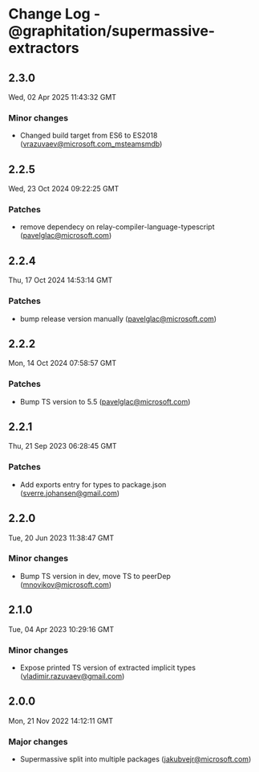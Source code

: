 # Change Log - @graphitation/supermassive-extractors

<!-- This log was last generated on Wed, 02 Apr 2025 11:43:32 GMT and should not be manually modified. -->

<!-- Start content -->

## 2.3.0

Wed, 02 Apr 2025 11:43:32 GMT

### Minor changes

- Changed build target from ES6 to ES2018 (vrazuvaev@microsoft.com_msteamsmdb)

## 2.2.5

Wed, 23 Oct 2024 09:22:25 GMT

### Patches

- remove dependecy on relay-compiler-language-typescript (pavelglac@microsoft.com)

## 2.2.4

Thu, 17 Oct 2024 14:53:14 GMT

### Patches

- bump release version manually (pavelglac@microsoft.com)

## 2.2.2

Mon, 14 Oct 2024 07:58:57 GMT

### Patches

- Bump TS version to 5.5 (pavelglac@microsoft.com)

## 2.2.1

Thu, 21 Sep 2023 06:28:45 GMT

### Patches

- Add exports entry for types to package.json (sverre.johansen@gmail.com)

## 2.2.0

Tue, 20 Jun 2023 11:38:47 GMT

### Minor changes

- Bump TS version in dev, move TS to peerDep (mnovikov@microsoft.com)

## 2.1.0

Tue, 04 Apr 2023 10:29:16 GMT

### Minor changes

- Expose printed TS version of extracted implicit types (vladimir.razuvaev@gmail.com)

## 2.0.0

Mon, 21 Nov 2022 14:12:11 GMT

### Major changes

- Supermassive split into multiple packages (jakubvejr@microsoft.com)
